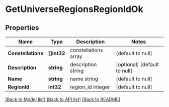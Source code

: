 # GetUniverseRegionsRegionIdOk

## Properties
Name | Type | Description | Notes
------------ | ------------- | ------------- | -------------
**Constellations** | **[]int32** | constellations array | [default to null]
**Description** | **string** | description string | [optional] [default to null]
**Name** | **string** | name string | [default to null]
**RegionId** | **int32** | region_id integer | [default to null]

[[Back to Model list]](../README.md#documentation-for-models) [[Back to API list]](../README.md#documentation-for-api-endpoints) [[Back to README]](../README.md)


